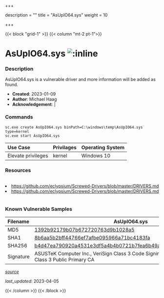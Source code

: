 +++

description = ""
title = "AsUpIO64.sys"
weight = 10

+++


{{< block "grid-1" >}}
{{< column "mt-2 pt-1">}}


# AsUpIO64.sys ![:inline](/images/twitter_verified.png) 


### Description

AsUpIO64.sys is a vulnerable driver and more information will be added as found.

- **Created**: 2023-01-09
- **Author**: Michael Haag
- **Acknowledgement**:  | [](https://twitter.com/)

### Commands

```
sc.exe create AsUpIO64.sys binPath=C:\windows\temp\AsUpIO64.sys type=kernel
sc.exe start AsUpIO64.sys
```

| Use Case | Privilages | Operating System | 
|:---- | ---- | ---- |
| Elevate privileges | kernel | Windows 10 |

### Resources
<br>
<li><a href=" https://github.com/eclypsium/Screwed-Drivers/blob/master/DRIVERS.md"> https://github.com/eclypsium/Screwed-Drivers/blob/master/DRIVERS.md</a></li>
<li><a href="https://github.com/eclypsium/Screwed-Drivers/blob/master/DRIVERS.md">https://github.com/eclypsium/Screwed-Drivers/blob/master/DRIVERS.md</a></li>
<br>

### Known Vulnerable Samples

| Filename | AsUpIO64.sys |
|:---- | ---- | 
| MD5 | <a href="https://www.virustotal.com/gui/file/1392b92179b07b672720763d9b1028a5">1392b92179b07b672720763d9b1028a5</a> |
| SHA1 | <a href="https://www.virustotal.com/gui/file/8b6aa5b2bff44766ef7afbe095966a71bc4183fa">8b6aa5b2bff44766ef7afbe095966a71bc4183fa</a> |
| SHA256 | <a href="https://www.virustotal.com/gui/file/b4d47ea790920a4531e3df5a4b4b0721b7fea6b49a35679f0652f1e590422602">b4d47ea790920a4531e3df5a4b4b0721b7fea6b49a35679f0652f1e590422602</a> |
| Signature | ASUSTeK Computer Inc., VeriSign Class 3 Code Signing 2009-2 CA, VeriSign Class 3 Public Primary CA   |


[*source*](https://github.com/magicsword-io/LOLDrivers/tree/main/yaml/asupio64.sys.yml)

*last_updated:* 2023-04-05








{{< /column >}}
{{< /block >}}

